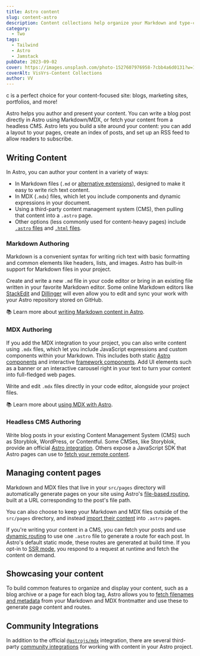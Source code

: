 ```yaml
---
title: Astro content
slug: content-astro
description: Content collections help organize your Markdown and type-check your frontmatter with schemas.
category:
  - Two
tags:
  - Tailwind
  - Astro
  - Jamstack
pubDate: 2023-09-02
cover: https://images.unsplash.com/photo-1527607976958-7cbb4a6d0131?w=1400&auto=format&fit=crop&q=60&ixlib=rb-4.0.3&ixid=M3wxMjA3fDB8MHxzZWFyY2h8Mzh8fGJsYWNrfGVufDB8MHwwfHx8Mg%3D%3D
coverAlt: VisVrs-Content Collections
author: VV
---
```


c is a perfect choice for your content-focused site: blogs, marketing sites, portfolios, and more!

Astro helps you author and present your content. You can write a blog post directly in Astro using Markdown/MDX, or fetch your content from a headless CMS. Astro lets you build a site around your content: you can add a layout to your pages, create an index of posts, and set up an RSS feed to allow readers to subscribe.

## Writing Content

In Astro, you can author your content in a variety of ways: 
- In Markdown files (`.md` or [alternative extensions](/en/guides/markdown-content/)), designed to make it easy to write rich text content.
- In MDX (`.mdx`) files, which let you include components and dynamic expressions in your document.
- Using a third-party content management system (CMS), then pulling that content into a `.astro` page.
- Other options (less commonly used for content-heavy pages) include [`.astro` files](/en/core-concepts/astro-pages/#astro-pages) and [`.html` files](/en/core-concepts/astro-pages/#html-pages).

### Markdown Authoring
Markdown is a convenient syntax for writing rich text with basic formatting and common elements like headers, lists, and images. Astro has built-in support for Markdown files in your project.

Create and write a new `.md` file in your code editor or bring in an existing file written in your favorite Markdown editor. Some online Markdown editors like [StackEdit](https://stackedit.io/) and [Dillinger](https://dillinger.io) will even allow you to edit and sync your work with your Astro repository stored on GitHub.

📚 Learn more about [writing Markdown content in Astro](/en/guides/markdown-content/).

### MDX Authoring
If you add the MDX integration to your project, you can also write content using `.mdx` files, which let you include JavaScript expressions and custom components within your Markdown. This includes both static [Astro components](/en/core-concepts/astro-components/) and interactive [framework components](/en/core-concepts/framework-components/). Add UI elements such as a banner or an interactive carousel right in your text to turn your content into full-fledged web pages.

Write and edit `.mdx` files directly in your code editor, alongside your project files.

📚 Learn more about [using MDX with Astro](/en/guides/integrations-guide/mdx/).

### Headless CMS Authoring

Write blog posts in your existing Content Management System (CMS) such as Storyblok, WordPress, or Contentful. Some CMSes, like Storyblok, provide an official [Astro integration](https://www.storyblok.com/mp/announcing-storyblok-astro). Others expose a JavaScript SDK that Astro pages can use to [fetch your remote content](/en/guides/data-fetching/#fetch-from-a-headless-cms).

## Managing content pages

Markdown and MDX files that live in your `src/pages` directory will automatically generate pages on your site using Astro's [file-based routing](/en/core-concepts/routing/), built at a URL corresponding to the post's file path. 

You can also choose to keep your Markdown and MDX files outside of the `src/pages` directory, and instead [import their content](/en/guides/markdown-content/#importing-markdown) into `.astro` pages.

If you're writing your content in a CMS, you can fetch your posts and use [dynamic routing](/en/core-concepts/routing/#dynamic-routes) to use one `.astro` file to generate a route for each post. In Astro's default static mode, these routes are generated at build time. If you opt-in to [SSR mode](/en/guides/server-side-rendering/), you respond to a request at runtime and fetch the content on demand.

## Showcasing your content

To build common features to organize and display your content, such as a blog archive or a page for each blog tag, Astro allows you to [fetch filenames and metadata](/en/reference/api-reference/#astroglob) from your Markdown and MDX frontmatter and use these to generate page content and routes.


## Community Integrations

In addition to the official [`@astrojs/mdx`](/en/guides/integrations-guide/mdx/) integration, there are several third-party [community integrations](https://astro.build/integrations/?search=&categories%5B%5D=css%2Bui) for working with content in your Astro project.

